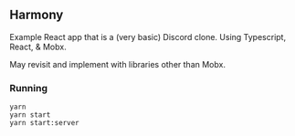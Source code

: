 ## Harmony
Example React app that is a (very basic) Discord clone. Using Typescript, React, & Mobx.

May revisit and implement with libraries other than Mobx.

### Running
`yarn` <br>
`yarn start` <br>
`yarn start:server`
